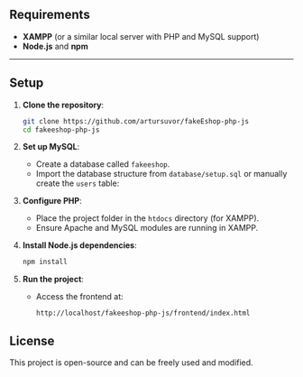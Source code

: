 ## Requirements

- **XAMPP** (or a similar local server with PHP and MySQL support)
- **Node.js** and **npm**

---

## Setup

1. **Clone the repository**:
   ```bash
   git clone https://github.com/artursuvor/fakeEshop-php-js
   cd fakeeshop-php-js
   ```

2. **Set up MySQL**:
   - Create a database called `fakeeshop`.
   - Import the database structure from `database/setup.sql` or manually create the `users` table:

3. **Configure PHP**:
   - Place the project folder in the `htdocs` directory (for XAMPP).
   - Ensure Apache and MySQL modules are running in XAMPP.

4. **Install Node.js dependencies**:
   ```bash
   npm install
   ```

5. **Run the project**:
   - Access the frontend at:
     ```
     http://localhost/fakeeshop-php-js/frontend/index.html
     ```

## License

This project is open-source and can be freely used and modified.
